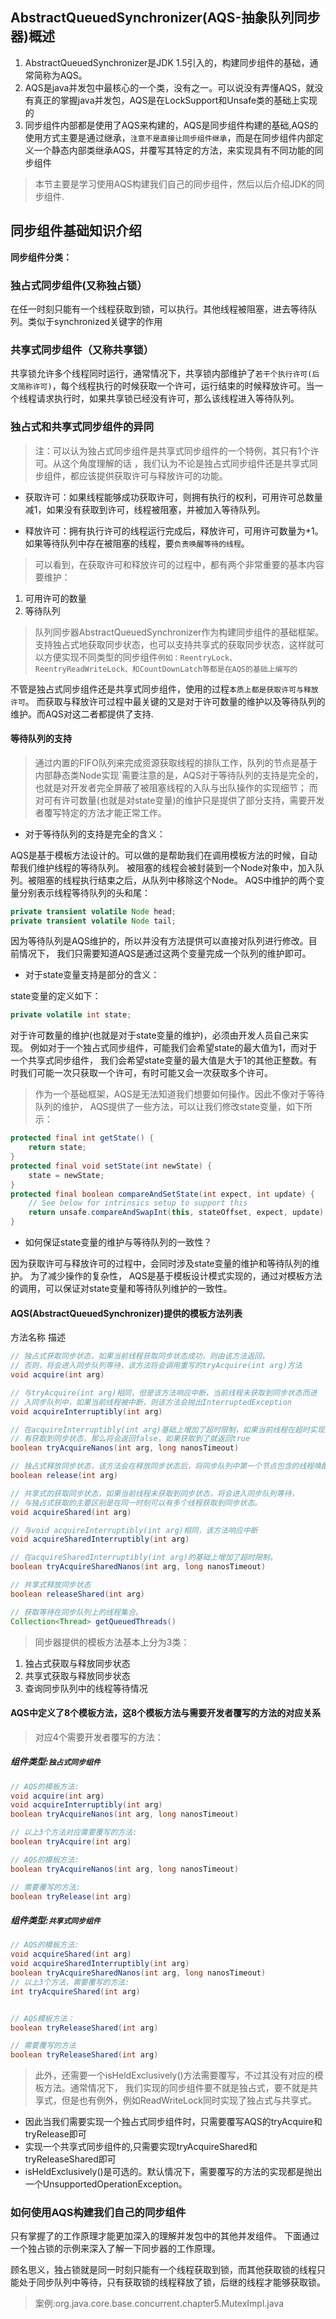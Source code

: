 ## AbstractQueuedSynchronizer(AQS-抽象队列同步器)概述

1. AbstractQueuedSynchronizer是JDK 1.5引入的，构建同步组件的基础，通常简称为AQS。
2. AQS是java并发包中最核心的一个类，没有之一。可以说没有弄懂AQS，就没有真正的掌握java并发包，AQS是在LockSupport和Unsafe类的基础上实现的
3. 同步组件内部都是使用了AQS来构建的，AQS是同步组件构建的基础,AQS的使用方式主要是通过继承，`注意不是直接让同步组件继承`，而是在同步组件内部定义一个静态内部类继承AQS，并覆写其特定的方法，来实现具有不同功能的同步组件

>本节主要是学习使用AQS构建我们自己的同步组件，然后以后介绍JDK的同步组件.

## 同步组件基础知识介绍

**同步组件分类：**

### 独占式同步组件(又称独占锁）

在任一时刻只能有一个线程获取到锁，可以执行。其他线程被阻塞，进去等待队列。类似于synchronized关键字的作用

### 共享式同步组件（又称共享锁）

共享锁允许多个线程同时运行，通常情况下，共享锁内部维护了`若干个执行许可(后文简称许可)`，每个线程执行的时候获取一个许可，运行结束的时候释放许可。当一个线程请求执行时，如果共享锁已经没有许可，那么该线程进入等待队列。

### 独占式和共享式同步组件的异同
>注：可以认为独占式同步组件是共享式同步组件的一个特例，其只有1个许可。从这个角度理解的话 ，我们认为不论是独占式同步组件还是共享式同步组件，都应该提供获取许可与释放许可的功能。

- 获取许可：如果线程能够成功获取许可，则拥有执行的权利，可用许可总数量减1，如果没有获取到许可，线程被阻塞，并被加入等待队列。

- 释放许可：拥有执行许可的线程运行完成后，释放许可，可用许可数量为+1。如果等待队列中存在被阻塞的线程，要`负责唤醒等待的线程`。

>可以看到，在获取许可和释放许可的过程中，都有两个非常重要的基本内容要维护：

1. 可用许可的数量
2. 等待队列

>队列同步器AbstractQueuedSynchronizer作为构建同步组件的基础框架。支持独占式地获取同步状态，也可以支持共享式的获取同步状态，这样就可以方便实现不同类型的同步组件`例如：ReentryLock、ReentryReadWriteLock、和CountDownLatch等都是在AQS的基础上编写的`

不管是独占式同步组件还是共享式同步组件，使用的过程`本质上都是获取许可与释放许可`。
而获取与释放许可过程中最关键的又是对于许可数量的维护以及等待队列的维护。而AQS对这二者都提供了支持.

#### 等待队列的支持

>通过内置的FIFO队列来完成资源获取线程的排队工作，队列的节点是基于内部静态类Node实现`需要注意的是，AQS对于等待队列的支持是完全的，也就是对开发者完全屏蔽了被阻塞线程的入队与出队操作的实现细节；
而对可有许可数量(也就是对state变量)的维护只是提供了部分支持，需要开发者覆写特定的方法才能正常工作。

- 对于等待队列的支持是完全的含义：

AQS是基于模板方法设计的。可以做的是帮助我们在调用模板方法的时候，自动帮我们维护线程的等待队列。
被阻塞的线程会被封装到一个Node对象中，加入队列。被阻塞的线程执行结束之后，从队列中移除这个Node。
AQS中维护的两个变量分别表示线程等待队列的头和尾：

```java
private transient volatile Node head;
private transient volatile Node tail;
```

因为等待队列是AQS维护的，所以并没有方法提供可以直接对队列进行修改。目前情况下，
我们只需要知道AQS是通过这两个变量完成一个队列的维护即可。

- 对于state变量支持是部分的含义：

state变量的定义如下：

```java
private volatile int state;
```

对于许可数量的维护(也就是对于state变量的维护)，必须由开发人员自己来实现。
例如对于一个独占式同步组件，可能我们会希望state的最大值为1，而对于一个共享式同步组件，
我们会希望state变量的最大值是大于1的其他正整数。有时我们可能一次只获取一个许可，有时可能又会一次获取多个许可。

>作为一个基础框架，AQS是无法知道我们想要如何操作。因此不像对于等待队列的维护，
AQS提供了一些方法，可以让我们修改state变量，如下所示：

```java
protected final int getState() {
    return state;
}
protected final void setState(int newState) {
    state = newState;
}
protected final boolean compareAndSetState(int expect, int update) {
    // See below for intrinsics setup to support this
    return unsafe.compareAndSwapInt(this, stateOffset, expect, update);
}
```

- 如何保证state变量的维护与等待队列的一致性？

因为获取许可与释放许可的过程中，会同时涉及state变量的维护和等待队列的维护。
为了减少操作的复杂性， AQS是基于模板设计模式实现的，通过对模板方法的调用，可以保证对state变量和等待队列维护的一致性。

#### AQS(AbstractQueuedSynchronizer)提供的模板方法列表

方法名称                    描述
```java
// 独占式获取同步状态，如果当前线程获取同步状态成功，则由该方法返回，
// 否则，将会进入同步队列等待，该方法将会调用重写的tryAcquire(int arg)方法
void acquire(int arg)

// 与tryAcquire(int arg)相同，但是该方法响应中断，当前线程未获取到同步状态而进
// 入同步队列中，如果当前线程被中断，则该方法会抛出InterruptedException
void acquireInterruptibly(int arg)

// 在acquireInterruptibly(int arg)基础上增加了超时限制，如果当前线程在超时实现内没
// 有获取到同步状态，那么将会返回false，如果获取到了就返回true
boolean tryAcquireNanos(int arg, long nanosTimeout)

// 独占式释放同步状态，该方法会在释放同步状态后，将同步队列中第一个节点包含的线程唤醒
boolean release(int arg)

// 共享式的获取同步状态，如果当前线程未获取到同步状态，将会进入同步队列等待，
// 与独占式获取的主要区别是在同一时刻可以有多个线程获取到同步状态。
void acquireShared(int arg) 

// 与void acquireInterruptibly(int arg)相同，该方法响应中断
void acquireSharedInterruptibly(int arg)

// 在acquireSharedInterruptibly(int arg)的基础上增加了超时限制。
boolean tryAcquireSharedNanos(int arg, long nanosTimeout)   

// 共享式释放同步状态
boolean releaseShared(int arg)

// 获取等待在同步队列上的线程集合。
Collection<Thread> getQueuedThreads()
```

>同步器提供的模板方法基本上分为3类：

1. 独占式获取与释放同步状态
2. 共享式获取与释放同步状态
3. 查询同步队列中的线程等待情况

#### AQS中定义了8个模板方法，这8个模板方法与需要开发者覆写的方法的对应关系

>对应4个需要开发者覆写的方法：

##### 组件类型:`独占式同步组件`

```java
// AQS的模板方法:
void acquire(int arg)
void acquireInterruptibly(int arg)
boolean tryAcquireNanos(int arg, long nanosTimeout)

// 以上3个方法对应需要覆写的方法:
boolean tryAcquire(int arg)
```

```java
// AQS的模板方法:
boolean tryAcquireNanos(int arg, long nanosTimeout)

// 需要覆写的方法:
boolean tryRelease(int arg)
```

##### 组件类型:`共享式同步组件`

```java
// AQS的模板方法:
void acquireShared(int arg)
void acquireSharedInterruptibly(int arg)
boolean tryAcquireSharedNanos(int arg, long nanosTimeout)
// 以上3个方法，需要覆写的方法:
int tryAcquireShared(int arg)


// AQS模板方法：
boolean tryReleaseShared(int arg)

// 需要覆写的方法
boolean tryReleaseShared(int arg)
```

>此外，还需要一个isHeldExclusively()方法需要覆写，不过其没有对应的模板方法。通常情况下，
我们实现的同步组件要不就是独占式，要不就是共享式，但是也有例外，例如ReadWriteLock同时实现了独占式与共享式。

* 因此当我们需要实现一个独占式同步组件时，只需要覆写AQS的tryAcquire和tryRelease即可
* 实现一个共享式同步组件的,只需要实现tryAcquireShared和tryReleaseShared即可
* isHeldExclusively()是可选的。默认情况下，需要覆写的方法的实现都是抛出一个UnsupportedOperationException。

### 如何使用AQS构建我们自己的同步组件

只有掌握了的工作原理才能更加深入的理解并发包中的其他并发组件。
下面通过一个独占锁的示例来深入了解一下同步器的工作原理。

顾名思义，独占锁就是同一时刻只能有一个线程获取到锁，而其他获取锁的线程只能处于同步队列中等待，只有获取锁的线程释放了锁，后继的线程才能够获取锁。

>案例:org.java.core.base.concurrent.chapter5.MutexImpl.java